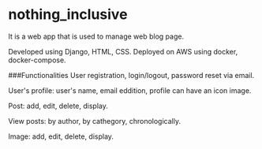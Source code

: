 # nothing_inclusive
It is a web app that is used to manage web blog page.

Developed using Django, HTML, CSS.
Deployed on AWS using docker, docker-compose.


###Functionalities
User registration, login/logout, password reset via email.

User's profile: user's name, email eddition, profile can have an icon image.

Post: add, edit, delete, display.

View posts: by author, by cathegory, chronologically.

Image: add, edit, delete, display.
